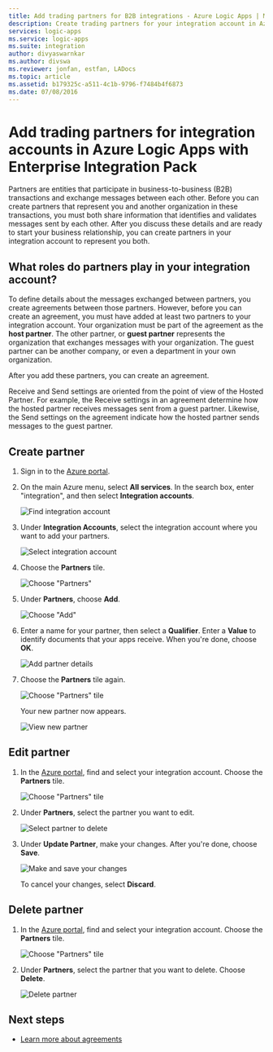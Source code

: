 ```yaml
---
title: Add trading partners for B2B integrations - Azure Logic Apps | Microsoft Docs
description: Create trading partners for your integration account in Azure Logic Apps with Enterprise Integration Pack
services: logic-apps
ms.service: logic-apps
ms.suite: integration
author: divyaswarnkar
ms.author: divswa
ms.reviewer: jonfan, estfan, LADocs
ms.topic: article
ms.assetid: b179325c-a511-4c1b-9796-f7484b4f6873
ms.date: 07/08/2016
---
```


# Add trading partners for integration accounts in Azure Logic Apps with Enterprise Integration Pack

Partners are entities that participate in business-to-business (B2B) transactions and exchange messages between each other. Before you can create partners that represent you and another organization in these transactions, you must both share information that identifies and validates messages sent by each other. After you discuss these details and are ready to start your business relationship, you can create partners in your integration account to represent you both.

## What roles do partners play in your integration account?

To define details about the messages exchanged between partners, 
you create agreements between those partners. However, 
before you can create an agreement, you must have added 
at least two partners to your integration account. 
Your organization must be part of the agreement as the **host partner**. 
The other partner, or **guest partner** represents the organization that 
exchanges messages with your organization. The guest partner can be another company, 
or even a department in your own organization.

After you add these partners, you can create an agreement.

Receive and Send settings are oriented from the point of view of the Hosted Partner. 
For example, the Receive settings in an agreement determine how the hosted partner receives messages sent from a guest partner. Likewise, the Send settings on the agreement indicate how the hosted partner sends messages to the guest partner.

## Create partner

1. Sign in to the [Azure portal](https://portal.azure.com).

2. On the main Azure menu, select **All services**. 
In the search box, enter "integration", 
and then select **Integration accounts**.

   ![Find integration account](./media/logic-apps-enterprise-integration-partners/account-1.png)

3. Under **Integration Accounts**, select the integration 
account where you want to add your partners.

   ![Select integration account](./media/logic-apps-enterprise-integration-partners/account-2.png)

4. Choose the **Partners** tile.

   ![Choose "Partners"](./media/logic-apps-enterprise-integration-partners/partner-1.png)

5. Under **Partners**, choose **Add**.

   ![Choose "Add"](./media/logic-apps-enterprise-integration-partners/partner-2.png)

6. Enter a name for your partner, then select a **Qualifier**. 
Enter a **Value** to identify documents that your apps receive. 
When you're done, choose **OK**.

   ![Add partner details](./media/logic-apps-enterprise-integration-partners/partner-3.png)

7. Choose the **Partners** tile again.

   ![Choose "Partners" tile](./media/logic-apps-enterprise-integration-partners/partner-5.png)

   Your new partner now appears. 

   ![View new partner](./media/logic-apps-enterprise-integration-partners/partner-6.png)

## Edit partner

1. In the [Azure portal](https://portal.azure.com), 
find and select your integration account. 
Choose the **Partners** tile.

   ![Choose "Partners" tile](./media/logic-apps-enterprise-integration-partners/edit.png)

2. Under **Partners**, select the partner you want to edit.

   ![Select partner to delete](./media/logic-apps-enterprise-integration-partners/edit-1.png)

3. Under **Update Partner**, make your changes.
After you're done, choose **Save**. 

   ![Make and save your changes](./media/logic-apps-enterprise-integration-partners/edit-2.png)

   To cancel your changes, select **Discard**.

## Delete partner

1. In the [Azure portal](https://portal.azure.com), 
find and select your integration account. 
Choose the **Partners** tile.

   ![Choose "Partners" tile](./media/logic-apps-enterprise-integration-partners/delete.png)

2. Under **Partners**, 
select the partner that you want to delete.
Choose **Delete**.

   ![Delete partner](./media/logic-apps-enterprise-integration-partners/delete-1.png)

## Next steps

* [Learn more about agreements](../logic-apps/logic-apps-enterprise-integration-agreements.md "Learn about enterprise integration agreements")  

